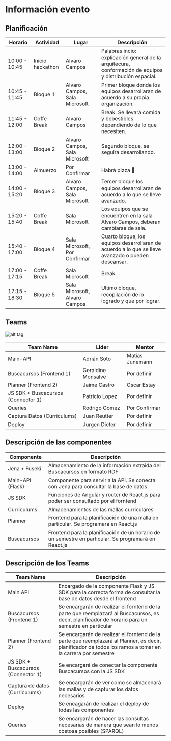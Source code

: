 # Información evento

## Planificación

| Horario        | Actividad            | Lugar         | Descripción |
| ------------------------- |------------------- | ------------ |---------------------------|
| 10:00 - 10:45   | Inicio hackathon | Alvaro Campos |  Palabras incio: explicación general de la arquitecura, conformación de equipos y distribución espacial. |
| 10:45 - 11:45   | Bloque 1      |  Alvaro Campos, Sala Microsoft | Primer bloque donde los equipos desarrollaran de acuerdo a su propia organización. |
| 11:45 - 12:00 | Coffe Break      |    Alvaro Campos | Break. Se llevará comida y bebestibles dependiendo de lo que necesiten. |
| 12:00 - 13:00 | Bloque 2      |    Alvaro Campos, Sala Microsoft | Segundo bloque, se seguira desarrollando. |
| 13:00 - 14:00 | Almuerzo      |    Por Confirmar | Habrá pizza :pizza: |
| 14:00 - 15:20 | Bloque 3      |   Alvaro Campos, Sala Microsoft | Tercer bloque los equipos desarrollaran de acuerdo a lo que se lleve avanzado. |
| 15:20 - 15:40 | Coffe Break      |    Sala Microsoft | Los equipos que se encuentren en la sala Alvaro Campos, deberan cambiarse de sala.  |
| 15:40 - 17:00 | Bloque 4 | Sala Microsoft, Por Confirmar |Cuarto bloque, los equipos desarrollaran de acuerdo a lo que se lleve avanzado o pueden descansar.  |
| 17:00 - 17:15 | Coffe Break      |  Sala Microsoft | Break. |
| 17:15 - 18:30 | Bloque 5     |    Sala Microsoft, Alvaro Campos | Ultimo bloque, recopilación de lo logrado y que por lograr.|

## Teams

![alt tag](./diagrama.png)


| Team Name | Lider | Mentor |
| ---------- |---------- |---------- |
| Main-API | Adrián Soto  | Matias Junemann |
| Buscacursos (Frontend 1) | Geraldine Monsalve | Por definir |
| Planner (Frontend 2) | Jaime Castro | Oscar Estay |
| JS SDK + Buscacursos (Connector 1)| Patricio Lopez | Por definir |
| Queries| Rodrigo Gomez | Por Confirmar |
| Captura Datos (Curriculums) | Juan Reutter | Por definir |
| Deploy| Jurgen Dieter | Por definir |


## Descripción de las componentes

| Componente | Descripción |
| ------------ | -------------------------------------------------- |
| Jena + Fuseki | Almacenamiento de la información extraida del Buscacursos en formato RDF |
| Main-API (Flask) | Componente para servir a la API. Se conecta con Jena para consultar la base de datos |
| JS SDK | Funciones de Angular y router de React.js para poder ser consultado por el forntend |
| Curriculums | Almacenamientos de las mallas curriculares|
| Planner | Frontend para la planificación de una malla en particular. Se programará en React.js |
| Buscacursos | Frontend para la planificación de un horario de un semestre en particular. Se programará en React.js |

## Descripción de los Teams
| Team Name | Descripción |
| ------------ | --------------------------------------------------------------------- |
| Main API | Encargado de la componente Flask y JS SDK para la correcta forma de consultar la base de datos desde el frontend |
| Buscacursos (Frontend 1) | Se encargarán de realizar el forntend de la parte que reemplazará al Buscacursos, es decir, planificador de horario para un semestre en particular     
| Planner (Frontend 2) | Se encargarán de realizar el forntend de la parte que reemplazará al Planner, es decir, planificador de todos los ramos a tomar en la carrera por semestre |
| JS SDK + Buscacursos (Connector 1) | Se encargará de conectar la componente Buscacursos con la JS SDK |
| Captura de datos (Curriculums) | Se encargarán de ver como se almacenará las mallas y de capturar los datos necesarios |
| Deploy | Se encagarán de realizar el deploy de todas las componentes |
| Queries | Se encargarán de hacer las consultas necesarias de manera que sean lo menos costosa posibles (SPARQL) |
